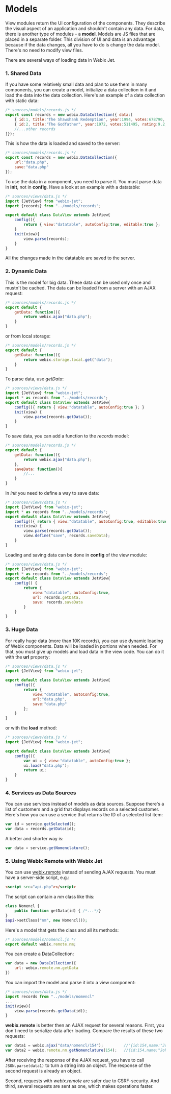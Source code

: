 # Models

View modules return the UI configuration of the components. They describe the visual aspect of an application and shouldn't contain any data. For data, there is another type of modules - a **model**. Models are JS files that are placed in a separate folder. This division of UI and data is an advantage because if the data changes, all you have to do is change the data model. There's no need to modify view files. 

There are several ways of loading data in Webix Jet.

### 1. Shared Data

If you have some relatively small data and plan to use them in many components, you can create a model, initialize a data collection in it and load the data into the data collection. Here's an example of a data collection with static data:

```js
/* sources/models/records.js */
export const records = new webix.DataCollection({ data:[
	{ id:1, title:"The Shawshank Redemption", year:1994, votes:678790, rating:9.2, rank:1},
	{ id:2, title:"The Godfather", year:1972, votes:511495, rating:9.2, rank:2},
	//...other records
]});
```

This is how the data is loaded and saved to the server:

```js
/* sources/models/records.js */
export const records = new webix.DataCollection({ 
	url:"data.php",
	save:"data.php"
});
```

To use the data in a component, you need to parse it. You must parse data in **init**, not in **config**. Have a look at an example with a datatable:

```js
/* sources/views/data.js */
import {JetView} from "webix-jet";
import {records} from "../models/records";

export default class DataView extends JetView{
	config(){
		return { view:"datatable", autoConfig:true, editable:true };
	}
	init(view){
		view.parse(records);
	}
}
```

All the changes made in the datatable are saved to the server.

### 2. Dynamic Data

This is the model for big data. These data can be used only once and mustn't be cached. The data can be loaded from a server with an AJAX request:

```js
/* sources/models/records.js */
export default {
	getData: function(){
		return webix.ajax("data.php");
	}
}
```

or from local storage:

```js
/* sources/models/records.js */
export default {
	getData: function(){
		return webix.storage.local.get("data");
	}
}
```

To parse data, use *getData*:

```js
/* sources/views/data.js */
import {JetView} from "webix-jet";
import * as records from "../models/records";
export default class DataView extends JetView{
	config(){ return { view:"datatable", autoConfig:true }; }
	init(view) { 
		view.parse(records.getData());
	}
}
```

To save data, you can add a function to the *records* model:

```js
/* sources/models/records.js */
export default {
	getData: function(){
		return webix.ajax("data.php");
	},
	saveData: function(){
		//...
	}
}
```

In *init* you need to define a way to save data:

```js
/* sources/views/data.js */
import {JetView} from "webix-jet";
import * as records from "../models/records";
export default class DataView extends JetView{
	config(){ return { view:"datatable", autoConfig:true, editable:true }; }
	init(view) {
		view.parse(records.getData());
		view.define("save", records.saveData);
	}
}
```

Loading and saving data can be done in **config** of the view module:

```js
/* sources/views/data.js */
import {JetView} from "webix-jet";
import * as records from "../models/records";
export default class DataView extends JetView{
	config() {
		return {
			view:"datatable", autoConfig:true,
			url: records.getData,
			save: records.saveData
		}
	}
}
```

### 3. Huge Data

For really huge data (more than 10K records), you can use dynamic loading of Webix components. Data will be loaded in portions when needed. For that, you must give up models and load data in the view code. You can do it with the **url** property:

```js
/* sources/views/data.js */
import {JetView} from "webix-jet";

export default class DataView extends JetView{
	config(){
		return { 
			view:"datatable", autoConfig:true,
			url:"data.php",
			save:"data.php" 
		};
	}
}
```

or with the **load** method:

```js
/* sources/views/data.js */
import {JetView} from "webix-jet";

export default class DataView extends JetView{
	config(){
		var ui = { view:"datatable", autoConfig:true };
		ui.load("data.php");
		return ui;
	}
}
```

### 4. Services as Data Sources

You can use services instead of models as data sources. Suppose there's a list of customers and a grid that displays records on a selected customer. Here's how you can use a service that returns the ID of a selected list item:

```js
var id = service.getSelected();
var data = records.getData(id);
```

A better and shorter way is:

```js
var data = service.getNomenclature();
```

<!--
/* data.js */
import {JetView} from "webix-jet";
import {records} from "../models/records"

export default class DataView extends JetView {
    config(){
        return {
            view:"datatable", autoConfig:true
        };
    }
    init(view){
        view.parse(records);
        this.app.setService("masterData", {
            getSelected : () => this.getRoot().getSelectedItem()
        });
        view.select(1);
    }
}
/* services.js */
import {JetApp, JetView} from "webix-jet";
import DataView from "views/data";

class SmallData extends JetView {
    config(){
        return {
            view:"datatable", autoConfig:true
        };
    }
    init(view){
        var item = this.app.getService("masterData").getSelected();
        view.parse(item);
    }
}

class Layout extends JetView {
    config(){
        return {
            cols:[
                {$subview: DataView},
                {$subview: SmallData}
            ]
        };
    }
}

webix.ready(() => {
	const app = new JetApp({
		start:		"/start",
		views:{
			start: Layout
		}
	}).render();
});
-->

### 5. Using Webix Remote with Webix Jet

You can use [webix.remote](https://docs.webix.com/desktop__webix_remote_php.html) instead of sending AJAX requests. You must have a server-side script, e.g.:

```html
<script src="api.php"></script>
```

The script can contain a *nm* class like this:

```php
class Nomencl {
	public function getData(id) { /*...*/}
}
$api->setClass("nm", new Nomencl());
```

Here's a model that gets the class and all its methods:

```js
/* sources/models/nomencl.js */
export default webix.remote.nm;
```

You can create a DataCollection:

```js
var data = new DataCollection({
	url: webix.remote.nm.getData
})
```

You can import the model and parse it into a view component:

```js
/* sources/views/data.js */
import records from "../models/nomencl"
...
init(view){
	view.parse(records.getData(id));
}
```

**webix.remote** is better then an AJAX request for several reasons. First, you don't need to serialize data after loading. Compare the results of these two requests:

```js
var data1 = webix.ajax("data/nomencl/154"); 		//"{id:154,name:"John"}"
var data2 = webix.remote.nm.getNomenclature(154);	//{id:154,name:"John"}
```

After receiving the response of the AJAX request, you have to call <code>JSON.parse(data1)</code> to turn a string into an object. The response of the second request is already an object.

Second, requests with *webix.remote* are safer due to CSRF-security. And third, several requests are sent as one, which makes operations faster.